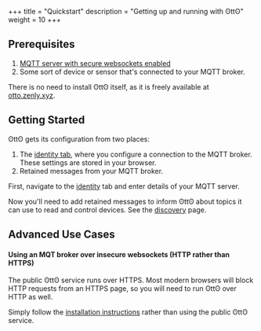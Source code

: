 +++
title = "Quickstart"
description = "Getting up and running with ʘttʘ"
weight = 10
+++

## Prerequisites

1. [MQTT server with secure websockets enabled](http://www.steves-internet-guide.com/mqtt-websockets/)
1. Some sort of device or sensor that's connected to your MQTT broker.

There is no need to install ʘttʘ itself, as it is freely available at [otto.zenly.xyz](https://otto.zenly.xyz/).

## Getting Started

ʘttʘ gets its configuration from two places:

1. The [identity tab](/identity), where you configure a connection to the MQTT broker. These settings are stored in your browser.
1. Retained messages from your MQTT broker.

First, navigate to the [identity](identity) tab and enter details of your MQTT server.

Now you'll need to add retained messages to inform ʘttʘ about topics it can use to read and control devices. See the [discovery](discovery) page.

## Advanced Use Cases

#### Using an MQT broker over insecure websockets (HTTP rather than HTTPS)

The public ʘttʘ service runs over HTTPS. Most modern browsers will block HTTP requests from an HTTPS page, so you will need to run ʘttʘ over HTTP as well.

Simply follow the [installation instructions](../install/) rather than using the public ʘttʘ service.
